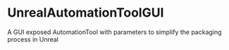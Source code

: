 # UnrealAutomationToolGUI
A GUI exposed AutomationTool with parameters to simplify the packaging process in Unreal

